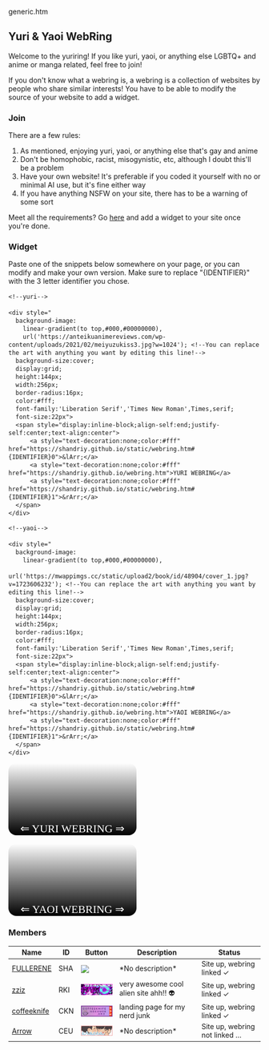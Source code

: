 generic.htm

## Yuri & Yaoi WebRing

Welcome to the yuriring! If you like yuri, yaoi, or anything else LGBTQ+ and anime or manga related, feel free to join!

If you don't know what a webring is, a webring is a collection of websites by people who share similar interests! You have to be able to modify the source of your website to add a widget.

### Join

There are a few rules:

1. As mentioned, enjoying yuri, yaoi, or anything else that's gay and anime
2. Don't be homophobic, racist, misogynistic, etc, although I doubt this'll be a problem
3. Have your own website! It's preferable if you coded it yourself with no or minimal AI use, but it's fine either way
4. If you have anything NSFW on your site, there has to be a warning of some sort

Meet all the requirements? Go [here](https://forms.gle/J1tjzacMmLTsHP9R9) and add a widget to your site once you're done.

### Widget

Paste one of the snippets below somewhere on your page, or you can modify and make your own version. Make sure to replace "{IDENTIFIER}" with the 3 letter identifier you chose.

```
<!--yuri-->

<div style="
  background-image:
    linear-gradient(to top,#000,#00000000),
    url('https://anteikuanimereviews.com/wp-content/uploads/2021/02/meiyuzukiss3.jpg?w=1024'); <!--You can replace the art with anything you want by editing this line!-->
  background-size:cover;
  display:grid;
  height:144px;
  width:256px;
  border-radius:16px;
  color:#fff;
  font-family:'Liberation Serif','Times New Roman',Times,serif;
  font-size:22px">
  <span style="display:inline-block;align-self:end;justify-self:center;text-align:center">
      <a style="text-decoration:none;color:#fff" href="https://shandriy.github.io/static/webring.htm#{IDENTIFIER}0">&lArr;</a>
      <a style="text-decoration:none;color:#fff" href="https://shandriy.github.io/webring.htm">YURI WEBRING</a>
      <a style="text-decoration:none;color:#fff" href="https://shandriy.github.io/static/webring.htm#{IDENTIFIER}1">&rArr;</a>
  </span>
</div>
```

```
<!--yaoi-->

<div style="
  background-image:
    linear-gradient(to top,#000,#00000000),
    url('https://mwappimgs.cc/static/upload2/book/id/48904/cover_1.jpg?v=1723606232'); <!--You can replace the art with anything you want by editing this line!-->
  background-size:cover;
  display:grid;
  height:144px;
  width:256px;
  border-radius:16px;
  color:#fff;
  font-family:'Liberation Serif','Times New Roman',Times,serif;
  font-size:22px">
  <span style="display:inline-block;align-self:end;justify-self:center;text-align:center">
      <a style="text-decoration:none;color:#fff" href="https://shandriy.github.io/static/webring.htm#{IDENTIFIER}0">&lArr;</a>
      <a style="text-decoration:none;color:#fff" href="https://shandriy.github.io/webring.htm">YAOI WEBRING</a>
      <a style="text-decoration:none;color:#fff" href="https://shandriy.github.io/static/webring.htm#{IDENTIFIER}1">&rArr;</a>
  </span>
</div>
```

<div style="background-image:linear-gradient(to top,#000,#00000000),url('https://anteikuanimereviews.com/wp-content/uploads/2021/02/meiyuzukiss3.jpg?w=1024');background-size:cover;display:grid;height:144px;width:256px;border-radius:16px;color:#fff;font-family:'Liberation Serif','Times New Roman',Times,serif;font-size:22px"><span style="display:inline-block;align-self:end;justify-self:center;text-align:center"><a style="text-decoration:none;color:#fff" href="https://shandriy.github.io/static/webring.htm#{IDENTIFIER}0">&lArr;</a> <a style="text-decoration:none;color:#fff" href="https://shandriy.github.io/webring.htm">YURI WEBRING</a> <a style="text-decoration:none;color:#fff" href="https://shandriy.github.io/static/webring.htm#{IDENTIFIER}1">&rArr;</a></span></div>
<br>
<div style="background-image:linear-gradient(to top,#000,#00000000),url('https://mwappimgs.cc/static/upload2/book/id/48904/cover_1.jpg?v=1723606232');background-size:cover;display:grid;height:144px;width:256px;border-radius:16px;color:#fff;font-family:'Liberation Serif','Times New Roman',Times,serif;font-size:22px"><span style="display:inline-block;align-self:end;justify-self:center;text-align:center"><a style="text-decoration:none;color:#fff" href="https://shandriy.github.io/static/webring.htm#{IDENTIFIER}0">&lArr;</a> <a style="text-decoration:none;color:#fff" href="https://shandriy.github.io/webring.htm">YAOI WEBRING</a> <a style="text-decoration:none;color:#fff" href="https://shandriy.github.io/static/webring.htm#{IDENTIFIER}1">&rArr;</a></span></div>

### Members

<table style="width:100%">
  <thead>
    <tr>
      <th>Name</th>
      <th>ID</th>
      <th>Button</th>
      <th>Description</th>
      <th>Status</th>
    </tr>
  </thead>
  <tbody>
    <tr>
      <td><a href="https://shandriy.github.io">FULLERENE</a></td>
      <td>SHA</td>
      <td><img src="/static/img/button.gif" style="vertical-align:middle"></td>
      <td>*No description*</td>
      <td>Site up, webring linked &check;</td>
    </tr>
    <tr>
      <td><a href="https://zziz.nekoweb.org">zziz</a></td>
      <td>RKI</td>
      <td><img src="/static/img/buttons/zziz.gif" style="vertical-align:middle"></td>
      <td>very awesome cool alien site ahh!! &#x1F47D;</td>
      <td>Site up, webring linked &check;</td>
    </tr>
    <tr>
      <td><a href="https://coffeeknife.nekoweb.org">coffeeknife</a></td>
      <td>CKN</td>
      <td><img src="/static/img/buttons/RobinAlexander.png" style="vertical-align:middle"></td>
      <td>landing page for my nerd junk</td>
      <td>Site up, webring linked &check;</td>
    </tr>
    <tr>
      <td><a href="https://aroceu.com">Arrow</a></td>
      <td>CEU</td>
      <td><img src="/static/img/buttons/ArrowSparrow.png" style="vertical-align:middle;width:88px"></td>
      <td>*No description*</td>
      <td>Site up, webring not linked &hellip;</td>
    </tr>
  </tbody>
</table>